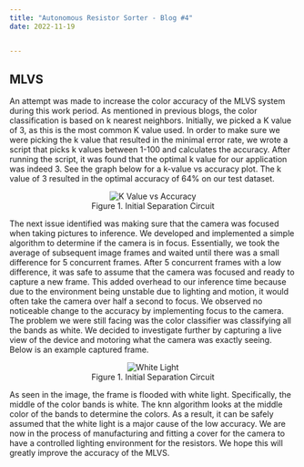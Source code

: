 ```yaml
---
title: "Autonomous Resistor Sorter - Blog #4"
date: 2022-11-19


---
```



## MLVS

An attempt was made to increase the color accuracy of the MLVS system during this work period. As mentioned in previous blogs, the color classification is based on k nearest neighbors. Initially, we picked a K value of 3, as this is the most common K value used. In order to make sure we were picking the k value that resulted in the minimal error rate, we wrote a script that picks k values between 1-100 and calculates the accuracy. After running the script, it was found that the optimal k value for our application was indeed 3. See the graph below for a k-value vs accuracy plot. The k value of 3 resulted in the optimal accuracy of 64% on our test dataset.


<p style="text-align:center">
<img src="\Autonomous-Resistor-Sorter\assets\images\post_11_19_22\KValuePlot.png" alt="K Value vs Accuracy">
<br/>
Figure 1. Initial Separation Circuit
</p>

The next issue identified was making sure that the camera was focused when taking pictures to inference. We developed and implemented a simple algorithm to determine if the camera is in focus. Essentially, we took the average of subsequent image frames and waited until there was a small difference for 5 concurrent frames. After 5 concurrent frames with a low difference, it was safe to assume that the camera was focused and ready to capture a new frame. This added overhead to our inference time because due to the environment being unstable due to lighting and motion, it would often take the camera over half a second to focus. We observed no noticeable change to the accuracy by implementing focus to the camera. 
The problem we were still facing was the color classifier was classifying all the bands as white. We decided to investigate further by capturing a live view of the device and motoring what the camera was exactly seeing. Below is an example captured frame.


<p style="text-align:center">
<img src="\Autonomous-Resistor-Sorter\assets\images\post_11_19_22\White_Light.png" alt="White Light">
<br/>
Figure 1. Initial Separation Circuit
</p>

As seen in the image, the frame is flooded with white light. Specifically, the middle of the color bands is white. The knn algorithm looks at the middle color of the bands to determine the colors. As a result, it can be safely assumed that the white light is a major cause of the low accuracy. 
We are now in the process of manufacturing and fitting a cover for the camera to have a controlled lighting environment for the resistors. We hope this will greatly improve the accuracy of the MLVS.
